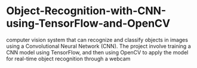 # Object-Recognition-with-CNN-using-TensorFlow-and-OpenCV
computer vision system that can recognize and classify objects in images using a Convolutional Neural Network (CNN). The project involve training a CNN model using TensorFlow, and then using OpenCV to apply the model for real-time object recognition through a webcam
